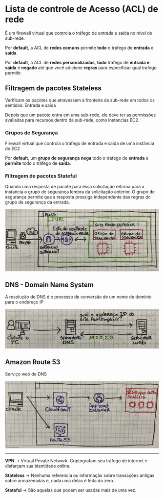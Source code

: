 # Lista de controle de Acesso (ACL) de rede
É um firewall virtual que controla o tráfego de entrada e saída no nível de sub-rede.

Por **default**, a ACL de **redes comuns** permite **todo** o tráfego de **entrada** e **saída**.

Por **default**, a ACL de **redes personalizadas**, **todo** tráfego de **entrada e saída** é **negado** até que você adicione **regras** para especificar qual trafego permitir.

## Filtragem de pacotes Stateless
Verificam os pacotes que atravessam a fronteira da sub-rede em todos os sentidos: Entrada e saída

Depois que um pacote entra em uma sub-rede, ele deve ter as permissões avaliadas para recursos dentro da sub-rede, como instancias EC2.

### Grupos de Segurança
Firewall virtual que controla o tráfego de entrada e saída de uma instância do EC2

Por **default**, um **grupo de segurança** **nega** todo o tráfego de **entrada** e **permite** todo o tráfego de **saída**.

### Filtragem de pacotes Stateful
Quando uma resposta de pacote para essa solicitação retorna para a instancia o grupo de segurança lembra da solicitação anterior. O grupo de segurança permite que a resposta prossiga independente das regras do grupo de segurança da entrada.

![GRupos de Segurança](../../../_images/AWS-Cloud-Practitioner-Essentials/Modulo4/grpo-de-seg.jpg)


## DNS - Domain Name System
A resolução de DNS é o processo de conversão de um nome de domínio para o endereço IP

![DNS](../../../_images/AWS-Cloud-Practitioner-Essentials/Modulo4/DNS.jpg)


## Amazon Route 53
Serviço web de DNS

![Route 53](../../../_images/AWS-Cloud-Practitioner-Essentials/Modulo4/route-53.jpg)

---

**VPN** -> Virtual Private Network. Criptografam seu tráfego de internet e disfarçam sua identidade online.

**Stateless** -> Nenhuma referencia ou informação sobre transações antigas sobre armazenadas e, cada uma delas é feita do zero.

**Stateful** -> São aquelas que podem ser usadas mais de uma vez.